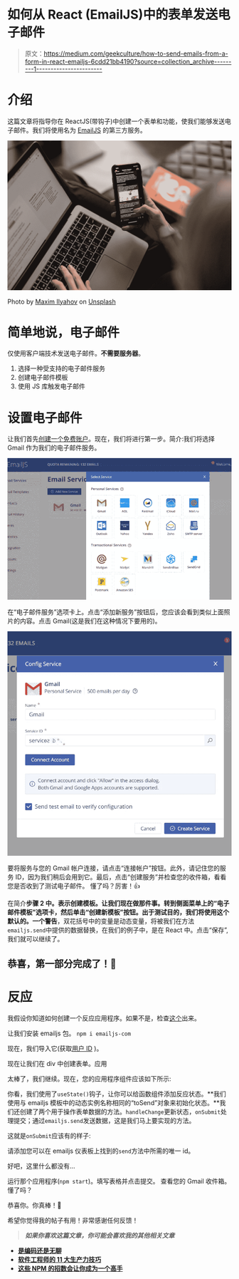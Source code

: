 # 如何从 React (EmailJS)中的表单发送电子邮件

> 原文：<https://medium.com/geekculture/how-to-send-emails-from-a-form-in-react-emailjs-6cdd21bb4190?source=collection_archive---------1----------------------->

# 介绍

这篇文章将指导你在 ReactJS(带钩子)中创建一个表单和功能，使我们能够发送电子邮件。我们将使用名为 [EmailJS](https://www.emailjs.com/) 的第三方服务。

![](img/212ea5d39d3668f6981e8e263a33e56b.png)

Photo by [Maxim Ilyahov](https://unsplash.com/@glvrdru?utm_source=medium&utm_medium=referral) on [Unsplash](https://unsplash.com?utm_source=medium&utm_medium=referral)

# 简单地说，电子邮件

仅使用客户端技术发送电子邮件。**不需要服务器**。

1.  选择一种受支持的电子邮件服务
2.  创建电子邮件模板
3.  使用 JS 库触发电子邮件

# 设置电子邮件

让我们首先[创建一个免费账户](https://dashboard.emailjs.com/sign-up)。现在，我们将进行第一步。简介:我们将选择 Gmail 作为我们的电子邮件服务。

![](img/c247264baee0feb9d624ad751f28c19a.png)

在“电子邮件服务”选项卡上。点击“添加新服务”按钮后，您应该会看到类似上面照片的内容。点击 Gmail(这是我们在这种情况下要用的)。

![](img/9186448d2b62e6dcb370c888f89246e5.png)

要将服务与您的 Gmail 帐户连接，请点击“连接帐户”按钮。此外，请记住您的服务 ID，因为我们稍后会用到它。最后，点击“创建服务”并检查您的收件箱，看看您是否收到了测试电子邮件。
懂了吗？厉害！👍

在简介**步骤 2 中。**表示创建模板。让我们现在做那件事。转到侧面菜单上的“电子邮件模板”选项卡，然后单击“创建新模板”按钮。出于测试目的，我们将使用这个默认的。一个**警告**，双花括号中的变量是动态变量，将被我们在方法`emailjs.send`中提供的数据替换，在我们的例子中，是在 React 中。点击“保存”,我们就可以继续了。

## 恭喜，第一部分完成了！🥳

# 反应

我假设你知道如何创建一个反应应用程序。如果不是，检查[这个](https://reactjs.org/docs/create-a-new-react-app.html)出来。

让我们安装 emailjs 包。
`npm i emailjs-com`

现在，我们导入它(获取[用户 ID](https://dashboard.emailjs.com/admin/integration) )。

现在让我们在 div 中创建表单。应用

太棒了，我们继续。现在，您的应用程序组件应该如下所示:

你看，我们使用了`useState()`钩子，让你可以给函数组件添加反应状态。**我们使用与 emailjs 模板中的动态实例名称相同的“toSend”对象来初始化状态。**我们还创建了两个用于操作表单数据的方法。`handleChange`更新状态，`onSubmit`处理提交；通过`emailjs.send`发送数据，这是我们马上要实现的方法。

这就是`onSubmit`应该有的样子:

请添加您可以在 emailjs 仪表板上找到的`send`方法中所需的唯一 id。

好吧，这里什么都没有…

运行那个应用程序(`npm start`)。填写表格并点击提交。
查看您的 Gmail 收件箱。
懂了吗？

恭喜你。你真棒！🥳

希望你觉得我的帖子有用！非常感谢任何反馈！

> ***如果你喜欢这篇文章，你可能会喜欢我的其他相关文章***

*   [**是编码还是无聊**](/geekculture/is-coding-fun-or-boring-5ff4d99df6af)
*   [**软件工程师的 11 大生产力技巧**](/geekculture/the-top-11-productivity-tips-for-software-engineers-5e58ddb5aaa)
*   [**这些 NPM 的招数会让你成为一个高手**](https://javascript.plainenglish.io/these-npm-tricks-will-make-you-a-pro-1373e7fd34f7)